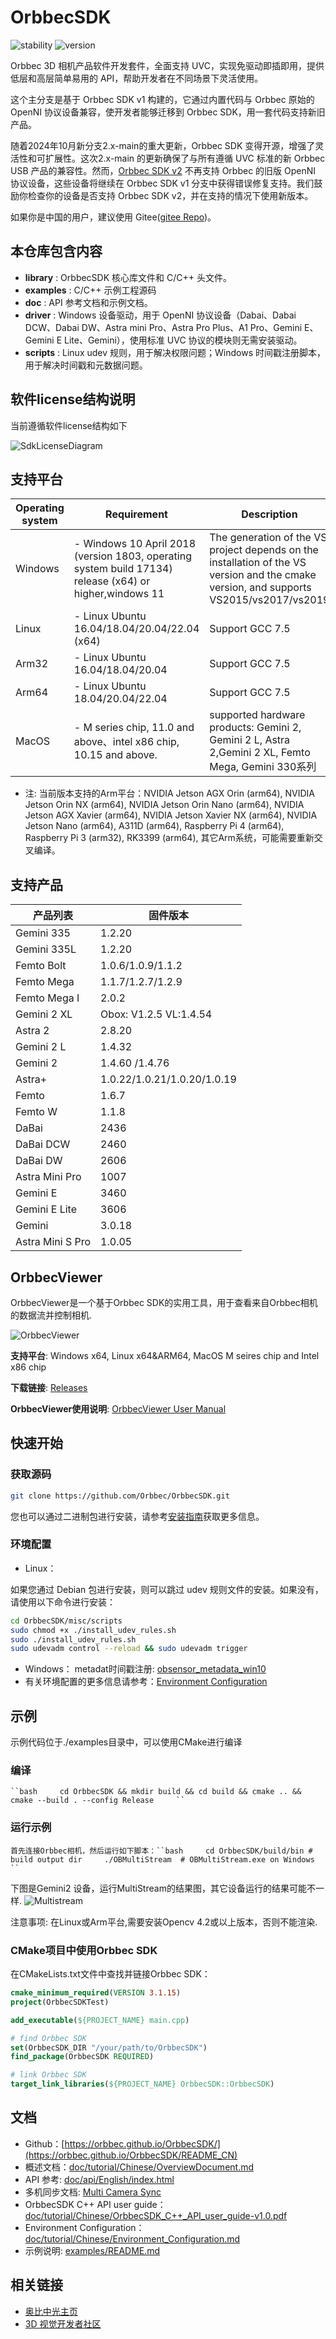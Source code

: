 # OrbbecSDK

![stability](https://img.shields.io/badge/stability-stable-green) ![version](https://img.shields.io/badge/version-1.10.16-green)

Orbbec 3D 相机产品软件开发套件，全面支持 UVC，实现免驱动即插即用，提供低层和高层简单易用的 API，帮助开发者在不同场景下灵活使用。

这个主分支是基于 Orbbec SDK v1 构建的，它通过内置代码与 Orbbec 原始的 OpenNI 协议设备兼容，使开发者能够迁移到 Orbbec SDK，用一套代码支持新旧产品。

随着2024年10月新分支2.x-main的重大更新，Orbbec SDK 变得开源，增强了灵活性和可扩展性。这次2.x-main 的更新确保了与所有遵循 UVC 标准的新 Orbbec USB 产品的兼容性。然而，[Orbbec SDK v2](https://github.com/orbbec/OrbbecSDK_v2) 不再支持 Orbbec 的旧版 OpenNI 协议设备，这些设备将继续在 Orbbec SDK v1 分支中获得错误修复支持。我们鼓励你检查你的设备是否支持 Orbbec SDK v2，并在支持的情况下使用新版本。

如果你是中国的用户，建议使用 Gitee([gitee Repo](https://gitee.com/orbbecdeveloper/OrbbecSDK))。

## 本仓库包含内容

* **library** : OrbbecSDK 核心库文件和 C/C++ 头文件。
* **examples** : C/C++ 示例工程源码
* **doc** : API 参考文档和示例文档。
* **driver** :  Windows 设备驱动，用于 OpenNI 协议设备（Dabai、Dabai DCW、Dabai DW、Astra mini Pro、Astra Pro Plus、A1 Pro、Gemini E、Gemini E Lite、Gemini），使用标准 UVC 协议的模块则无需安装驱动。
* **scripts** : Linux udev 规则，用于解决权限问题；Windows 时间戳注册脚本，用于解决时间戳和元数据问题。

## 软件license结构说明

当前遵循软件license结构如下

![SdkLicenseDiagram](doc/resources/sdk_licensediagram.png)


## 支持平台

| Operating system | Requirement                                                                                  | Description                                                                                                                             |
|------------------|----------------------------------------------------------------------------------------------|-----------------------------------------------------------------------------------------------------------------------------------------|
| Windows          | - Windows 10 April 2018 (version 1803, operating system build 17134) release (x64) or higher,windows 11 | The generation of the VS project depends on the installation of the VS version and the cmake version, and supports VS2015/vs2017/vs2019 |
| Linux            | - Linux Ubuntu 16.04/18.04/20.04/22.04 (x64)                                                       | Support GCC 7.5                                                                                                                         |
| Arm32            | - Linux Ubuntu 16.04/18.04/20.04                                                             | Support GCC 7.5                                                                                                                         |
| Arm64            | - Linux Ubuntu 18.04/20.04/22.04                                                                   | Support GCC 7.5                                                                                                                         |
| MacOS            | - M series chip, 11.0 and above、intel x86 chip, 10.15 and above.                             | supported hardware products: Gemini 2, Gemini 2 L, Astra 2,Gemini 2 XL, Femto Mega, Gemini 330系列                                                      |

* 注: 当前版本支持的Arm平台：NVIDIA Jetson AGX Orin (arm64), NVIDIA Jetson Orin NX (arm64), NVIDIA Jetson Orin Nano (arm64), NVIDIA Jetson AGX Xavier (arm64), NVIDIA Jetson Xavier NX (arm64), NVIDIA Jetson Nano (arm64), A311D (arm64), Raspberry Pi 4 (arm64), Raspberry Pi 3 (arm32), RK3399 (arm64), 其它Arm系统，可能需要重新交叉编译。


## 支持产品

| **产品列表**     | **固件版本**                |
|------------------|-----------------------------|
| Gemini 335        | 1.2.20                      |
| Gemini 335L        | 1.2.20                     |
| Femto Bolt        | 1.0.6/1.0.9/1.1.2                 |
| Femto Mega        | 1.1.7/1.2.7/1.2.9                 |
| Femto Mega I      | 2.0.2                       |
| Gemini 2 XL       | Obox: V1.2.5  VL:1.4.54     |
| Astra 2           | 2.8.20                      |
| Gemini 2 L        | 1.4.32                      |
| Gemini 2          | 1.4.60 /1.4.76              |
| Astra+            | 1.0.22/1.0.21/1.0.20/1.0.19 |
| Femto             | 1.6.7                       |
| Femto W           | 1.1.8                       |
| DaBai             | 2436                        |
| DaBai DCW         | 2460                        |
| DaBai DW          | 2606                        |
| Astra Mini Pro    | 1007                        |
| Gemini E          | 3460                        |
| Gemini E Lite     | 3606                        |
| Gemini            | 3.0.18                      |
| Astra Mini S Pro  | 1.0.05                      |

## OrbbecViewer

OrbbecViewer是一个基于Orbbec SDK的实用工具，用于查看来自Orbbec相机的数据流并控制相机.

![OrbbecViewer](doc/resources/OrbbecViewer.png)

**支持平台**: Windows x64, Linux x64&ARM64, MacOS M seires chip and Intel x86 chip

**下载链接**: [Releases](https://github.com/orbbec/OrbbecSDK/releases)

**OrbbecViewer使用说明**: [OrbbecViewer User Manual](doc/OrbbecViewer/Chinese/OrbbecViewer.md)

## 快速开始

### 获取源码

```bash     
git clone https://github.com/Orbbec/OrbbecSDK.git     
```

您也可以通过二进制包进行安装，请参考[安装指南](doc/tutorial/Chinese/Installation_guidance.md)获取更多信息。

### 环境配置

* Linux：

如果您通过 Debian 包进行安装，则可以跳过 udev 规则文件的安装。如果没有，请使用以下命令进行安装：

  ```bash
  cd OrbbecSDK/misc/scripts
  sudo chmod +x ./install_udev_rules.sh
  sudo ./install_udev_rules.sh
  sudo udevadm control --reload && sudo udevadm trigger
  ```
* Windows：
  metadat时间戳注册: [obsensor_metadata_win10](misc\scripts\obsensor_metadata_win10.md)
* 有关环境配置的更多信息请参考：[Environment Configuration](doc/tutorial/Chinese/Environment_Configuration.md)

## 示例

示例代码位于./examples目录中，可以使用CMake进行编译

### 编译

    ``bash     cd OrbbecSDK && mkdir build && cd build && cmake .. && cmake --build . --config Release     ``

### 运行示例

    首先连接Orbbec相机，然后运行如下脚本：``bash     cd OrbbecSDK/build/bin # build output dir     ./OBMultiStream  # OBMultiStream.exe on Windows     ``

下图是Gemini2 设备，运行MultiStream的结果图，其它设备运行的结果可能不一样.
![Multistream](doc/resources/Multistream.png)

注意事项:
在Linux或Arm平台,需要安装Opencv 4.2或以上版本，否则不能渲染.

### CMake项目中使用Orbbec SDK

在CMakeLists.txt文件中查找并链接Orbbec SDK：

```cmake
cmake_minimum_required(VERSION 3.1.15)
project(OrbbecSDKTest)

add_executable(${PROJECT_NAME} main.cpp)

# find Orbbec SDK
set(OrbbecSDK_DIR "/your/path/to/OrbbecSDK")
find_package(OrbbecSDK REQUIRED)

# link Orbbec SDK
target_link_libraries(${PROJECT_NAME} OrbbecSDK::OrbbecSDK)
```

## 文档

* Github：[https://orbbec.github.io/OrbbecSDK/](https://orbbec.github.io/OrbbecSDK/README_CN)
* 概述文档：[doc/tutorial/Chinese/OverviewDocument.md](doc/tutorial/Chinese/OverviewDocument.md)
* API 参考: [doc/api/English/index.html](https://orbbec.github.io/OrbbecSDK/doc/api/English/index.html)
* 多机同步文档: [Multi Camera Sync](https://www.orbbec.com/docs/set-up-cameras-for-external-synchronization_v1-2/)
* OrbbecSDK C++ API user guide：[doc/tutorial/Chinese/OrbbecSDK_C++_API_user_guide-v1.0.pdf](https://orbbec.github.io/OrbbecSDK/doc/tutorial/Chinese/OrbbecSDK_C++_API_user_guide-v1.0.pdf)
* Environment Configuration：[doc/tutorial/Chinese/Environment_Configuration.md](doc/tutorial/Chinese/Environment_Configuration.md)
* 示例说明: [examples/README.md](examples/README_CN.md)


## 相关链接

* [奥比中光主页](https://www.orbbec.com.cn/)
* [3D 视觉开发者社区](https://developer.orbbec.com.cn/)
